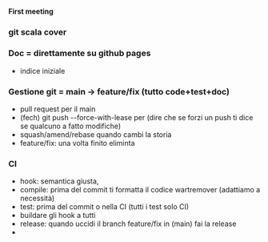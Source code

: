 #### First meeting

### git scala cover

### Doc = direttamente su github pages 
- indice iniziale


### Gestione git = main -> feature/fix (tutto code+test+doc)
- pull request per il main
- (fech) git push --force-with-lease per (dire che se forzi un push ti dice se qualcuno a fatto modifiche) 
- squash/amend/rebase quando cambi la storia
- feature/fix: una volta finito eliminta

### CI
- hook: semantica giusta, 
- compile: prima del commit ti formatta il codice wartremover (adattiamo a necessità)
- test: prima del commit o nella CI (tutti i test solo CI)
- buildare gli hook a tutti
- release: quando uccidi il branch feature/fix in (main) fai la release
- 